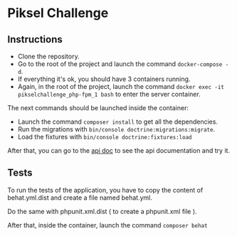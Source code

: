 # Piksel Challenge

## Instructions
- Clone the repository.
- Go to the root of the project and launch the command `docker-compose -d`.
- If everything it's ok, you should have 3 containers running.
- Again, in the root of the project, launch the command `docker exec -it pikselchallenge_php-fpm_1 bash`
to enter the server container.

The  next commands should be launched inside the container:
- Launch the command `composer install` to get all the dependencies.
- Run the migrations with `bin/console doctrine:migrations:migrate`.
- Load the fixtures with `bin/console doctrine:fixtures:load`

After that, you can go to the [api doc](http://localhost:46000/api/doc) to see the api documentation and try it.

## Tests
To run the tests of the application, you have to copy the content of behat.yml.dist
and create a file named behat.yml.

Do the same with phpunit.xml.dist ( to create a phpunit.xml file ).

After that, inside the container, launch the command `composer behat`
